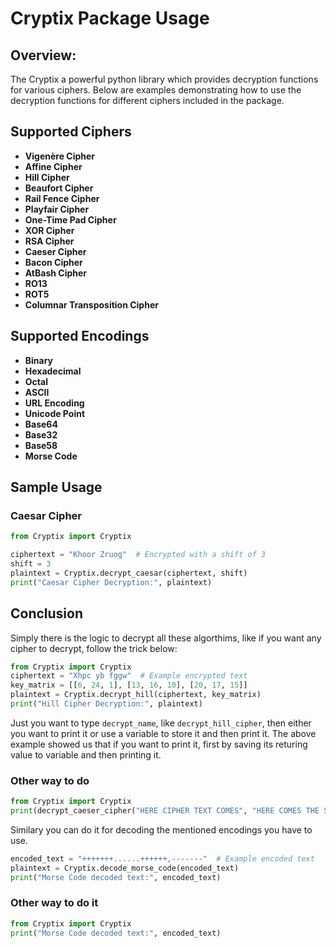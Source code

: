 # Cryptix Package Usage

## Overview:

The Cryptix a powerful python library which provides decryption functions for various ciphers. Below are examples demonstrating how to use the decryption functions for different ciphers included in the package.

## Supported Ciphers

- **Vigenère Cipher**
- **Affine Cipher**
- **Hill Cipher**
- **Beaufort Cipher**
- **Rail Fence Cipher**
- **Playfair Cipher**
- **One-Time Pad Cipher**
- **XOR Cipher**
- **RSA Cipher**
- **Caeser Cipher**
- **Bacon Cipher**
- **AtBash Cipher**
- **RO13**
- **ROT5**
- **Columnar Transposition Cipher**

## Supported Encodings
- **Binary**
- **Hexadecimal**
- **Octal**
- **ASCII**
- **URL Encoding**
- **Unicode Point**
- **Base64**
- **Base32**
- **Base58**
- **Morse Code**

## Sample Usage

### Caesar Cipher

```python
from Cryptix import Cryptix

ciphertext = "Khoor Zruog"  # Encrypted with a shift of 3
shift = 3
plaintext = Cryptix.decrypt_caesar(ciphertext, shift)
print("Caesar Cipher Decryption:", plaintext)
```

## Conclusion
Simply there is the logic to decrypt all these algorthims, like if you want any cipher to decrypt, follow the trick below:
```python
from Cryptix import Cryptix
ciphertext = "Xhpc yb fggw"  # Example encrypted text
key_matrix = [[6, 24, 1], [13, 16, 10], [20, 17, 15]]
plaintext = Cryptix.decrypt_hill(ciphertext, key_matrix)
print("Hill Cipher Decryption:", plaintext)

```
Just you want to type `decrypt_name`, like `decrypt_hill_cipher`, then either you want to print it or use a variable to store it and then print it.
The above example showed us that if you want to print it, first by saving its returing value to variable and then printing it.

### Other way to do
```python
from Cryptix import Cryptix
print(decrypt_caeser_cipher("HERE CIPHER TEXT COMES", "HERE COMES THE SWIFT FOR IT"))
```

Similary you can do it for decoding the mentioned encodings you have to use.
```python
encoded_text = "+++++++......++++++,-------"  # Example encoded text
plaintext = Cryptix.decode_morse_code(encoded_text)
print("Morse Code decoded text:", encoded_text)
```

### Other way to do it
```python
from Cryptix import Cryptix
print("Morse Code decoded text:", encoded_text)
```

